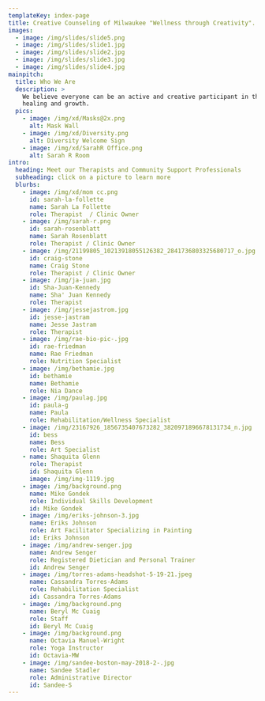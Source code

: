```yaml
---
templateKey: index-page
title: Creative Counseling of Milwaukee "Wellness through Creativity".
images:
  - image: /img/slides/slide5.png
  - image: /img/slides/slide1.jpg
  - image: /img/slides/slide2.jpg
  - image: /img/slides/slide3.jpg
  - image: /img/slides/slide4.jpg
mainpitch:
  title: Who We Are
  description: >
    We believe everyone can be an active and creative participant in their
    healing and growth.
  pics:
    - image: /img/xd/Masks@2x.png
      alt: Mask Wall
    - image: /img/xd/Diversity.png
      alt: Diversity Welcome Sign
    - image: /img/xd/SarahR Office.png
      alt: Sarah R Room
intro:
  heading: Meet our Therapists and Community Support Professionals
  subheading: click on a picture to learn more
  blurbs:
    - image: /img/xd/mom cc.png
      id: sarah-la-follette
      name: Sarah La Follette
      role: Therapist  / Clinic Owner
    - image: /img/sarah-r.png
      id: sarah-rosenblatt
      name: Sarah Rosenblatt
      role: Therapist / Clinic Owner
    - image: /img/21199805_10213918055126382_2841736803325680717_o.jpg
      id: craig-stone
      name: Craig Stone
      role: Therapist / Clinic Owner
    - image: /img/ja-juan.jpg
      id: Sha-Juan-Kennedy
      name: Sha' Juan Kennedy
      role: Therapist
    - image: /img/jessejastrom.jpg
      id: jesse-jastram
      name: Jesse Jastram
      role: Therapist
    - image: /img/rae-bio-pic-.jpg
      id: rae-friedman
      name: Rae Friedman
      role: Nutrition Specialist
    - image: /img/bethamie.jpg
      id: bethamie
      name: Bethamie
      role: Nia Dance
    - image: /img/paulag.jpg
      id: paula-g
      name: Paula
      role: Rehabilitation/Wellness Specialist
    - image: /img/23167926_1856735407673282_3820971896678131734_n.jpg
      id: bess
      name: Bess
      role: Art Specialist
    - name: Shaquita Glenn
      role: Therapist
      id: Shaquita Glenn
      image: /img/img-1119.jpg
    - image: /img/background.png
      name: Mike Gondek
      role: Individual Skills Development
      id: Mike Gondek
    - image: /img/eriks-johnson-3.jpg
      name: Eriks Johnson
      role: Art Facilitator Specializing in Painting
      id: Eriks Johnson
    - image: /img/andrew-senger.jpg
      name: Andrew Senger
      role: Registered Dietician and Personal Trainer
      id: Andrew Senger
    - image: /img/torres-adams-headshot-5-19-21.jpeg
      name: Cassandra Torres-Adams
      role: Rehabilitation Specialist
      id: Cassandra Torres-Adams
    - image: /img/background.png
      name: Beryl Mc Cuaig
      role: Staff
      id: Beryl Mc Cuaig
    - image: /img/background.png
      name: Octavia Manuel-Wright
      role: Yoga Instructor
      id: Octavia-MW
    - image: /img/sandee-boston-may-2018-2-.jpg
      name: Sandee Stadler
      role: Administrative Director
      id: Sandee-S
---
```

